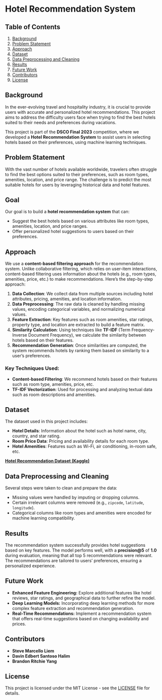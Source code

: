 # Hotel Recommendation System

## Table of Contents
1. [Background](#background)
2. [Problem Statement](#problem-statement)
3. [Approach](#approach)
4. [Dataset](#dataset)
5. [Data Preprocessing and Cleaning](#data-preprocessing-and-cleaning)
6. [Results](#results)
7. [Future Work](#future-work)
8. [Contributors](#contributors)
9. [License](#license)

## Background

In the ever-evolving travel and hospitality industry, it is crucial to provide users with accurate and personalized hotel recommendations. This project aims to address the difficulty users face when trying to find the best hotels suited to their needs and preferences during vacations.

This project is part of the **DSCO Final 2023** competition, where we developed a **Hotel Recommendation System** to assist users in selecting hotels based on their preferences, using machine learning techniques.

## Problem Statement

With the vast number of hotels available worldwide, travelers often struggle to find the best options suited to their preferences, such as room types, amenities, location, and price range. The challenge is to predict the most suitable hotels for users by leveraging historical data and hotel features.

## Goal

Our goal is to build a **hotel recommendation system** that can:
- Suggest the best hotels based on various attributes like room types, amenities, location, and price ranges.
- Offer personalized hotel suggestions to users based on their preferences.

## Approach

We use a **content-based filtering approach** for the recommendation system. Unlike collaborative filtering, which relies on user-item interactions, content-based filtering uses information about the hotels (e.g., room types, amenities, price, etc.) to make recommendations. Here’s the step-by-step approach:

1. **Data Collection**: We collect data from multiple sources including hotel attributes, pricing, amenities, and location information.
2. **Data Preprocessing**: The raw data is cleaned by handling missing values, encoding categorical variables, and normalizing numerical values.
3. **Feature Extraction**: Key features such as room amenities, star ratings, property type, and location are extracted to build a feature matrix.
4. **Similarity Calculation**: Using techniques like **TF-IDF** (Term Frequency-Inverse Document Frequency), we calculate the similarity between hotels based on their features.
5. **Recommendation Generation**: Once similarities are computed, the system recommends hotels by ranking them based on similarity to a user’s preferences.

### Key Techniques Used:
- **Content-based Filtering**: We recommend hotels based on their features such as room type, amenities, price, etc.
- **TF-IDF Vectorization**: Used for processing and analyzing textual data such as room descriptions and amenities.

## Dataset

The dataset used in this project includes:
- **Hotel Details**: Information about the hotel such as hotel name, city, country, and star rating.
- **Room Price Data**: Pricing and availability details for each room type.
- **Hotel Amenities**: Features such as Wi-Fi, air conditioning, in-room safe, etc.

**[Hotel Recommendation Dataset (Kaggle)](https://www.kaggle.com/datasets/keshavramaiah/hotel-recommendation)**

## Data Preprocessing and Cleaning

Several steps were taken to clean and prepare the data:
- Missing values were handled by imputing or dropping columns.
- Certain irrelevant columns were removed (e.g., `zipcode`, `latitude`, `longitude`).
- Categorical columns like room types and amenities were encoded for machine learning compatibility.

## Results

The recommendation system successfully provides hotel suggestions based on key features. The model performs well, with a **precision@5** of **1.0** during evaluation, meaning that all top 5 recommendations were relevant. The recommendations are tailored to users’ preferences, ensuring a personalized experience.

## Future Work

- **Enhanced Feature Engineering:** Explore additional features like hotel reviews, star ratings, and geographical data to further refine the model.
- **Deep Learning Models:** Incorporating deep learning methods for more complex feature extraction and recommendation generation.
- **Real-Time Recommendations:** Implement a recommendation system that offers real-time suggestions based on changing availability and prices.

## Contributors

- **Steve Marcello Liem**
- **Davin Edbert Santoso Halim**
- **Brandon Ritchie Yang**

## License

This project is licensed under the MIT License - see the [LICENSE](LICENSE) file for details.

